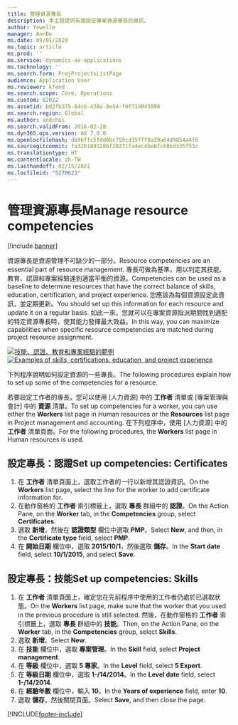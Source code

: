 ```yaml
---
title: 管理資源專長
description: 本主題提供有關設定專案資源專長的資訊。
author: Yowelle
manager: AnnBe
ms.date: 09/01/2020
ms.topic: article
ms.prod: ''
ms.service: dynamics-ax-applications
ms.technology: ''
ms.search.form: ProjProjectsListPage
audience: Application User
ms.reviewer: kfend
ms.search.scope: Core, Operations
ms.custom: 82022
ms.assetid: bd2fb375-84c6-428a-8e54-f0f719045898
ms.search.region: Global
ms.author: andchoi
ms.search.validFrom: 2016-02-28
ms.dyn365.ops.version: AX 7.0.0
ms.openlocfilehash: db96ffc5fdd6bc759cd35fff0a39a64d9854a4f0
ms.sourcegitcommit: fa32b1893286f20271fa4ec4be8fc68bd135f53c
ms.translationtype: HT
ms.contentlocale: zh-TW
ms.lasthandoff: 02/15/2021
ms.locfileid: "5270623"
---
```

# <a name="manage-resource-competencies"></a><span data-ttu-id="cf812-103">管理資源專長</span><span class="sxs-lookup"><span data-stu-id="cf812-103">Manage resource competencies</span></span>

[!include [banner](../includes/banner.md)]

<span data-ttu-id="cf812-104">資源專長是資源管理不可缺少的一部分。</span><span class="sxs-lookup"><span data-stu-id="cf812-104">Resource competencies are an essential part of resource management.</span></span> <span data-ttu-id="cf812-105">專長可做為基準，用以判定其技能、教育、認證和專案經驗達到適當平衡的資源。</span><span class="sxs-lookup"><span data-stu-id="cf812-105">Competencies can be used as a baseline to determine resources that have the correct balance of skills, education, certification, and project experience.</span></span> <span data-ttu-id="cf812-106">您應該為每個資源設定此資訊，並定期更新。</span><span class="sxs-lookup"><span data-stu-id="cf812-106">You should set up this information for each resource and update it on a regular basis.</span></span> <span data-ttu-id="cf812-107">如此一來，您就可以在專案資源指派期間找到適配的特定資源專長時，使其能力發揮最大效益。</span><span class="sxs-lookup"><span data-stu-id="cf812-107">In this way, you can maximize capabilities when specific resource competencies are matched during project resource assignment.</span></span>

<span data-ttu-id="cf812-108">[![技能、認證、教育和專案經驗的範例](./media/projectresourcing06-1024x383.jpg)](./media/projectresourcing06.jpg)</span><span class="sxs-lookup"><span data-stu-id="cf812-108">[![Examples of skills, certifications, education, and project experience](./media/projectresourcing06-1024x383.jpg)](./media/projectresourcing06.jpg)</span></span>

<span data-ttu-id="cf812-109">下列程序說明如何設定資源的一些專長。</span><span class="sxs-lookup"><span data-stu-id="cf812-109">The following procedures explain how to set up some of the competencies for a resource.</span></span>

<span data-ttu-id="cf812-110">若要設定工作者的專長，您可以使用 [人力資源] 中的 **工作者** 清單或 [專案管理與會計] 中的 **資源** 清單。</span><span class="sxs-lookup"><span data-stu-id="cf812-110">To set up competencies for a worker, you can use either the **Workers** list page in Human resources or the **Resources** list page in Project management and accounting.</span></span> <span data-ttu-id="cf812-111">在下列程序中，使用 [人力資源] 中的 **工作者** 清單頁面。</span><span class="sxs-lookup"><span data-stu-id="cf812-111">For the following procedures, the **Workers** list page in Human resources is used.</span></span>

## <a name="set-up-competencies-certificates"></a><span data-ttu-id="cf812-112">設定專長：認證</span><span class="sxs-lookup"><span data-stu-id="cf812-112">Set up competencies: Certificates</span></span>

1. <span data-ttu-id="cf812-113">在 **工作者** 清單頁面上，選取工作者的一行以新增其認證資訊。</span><span class="sxs-lookup"><span data-stu-id="cf812-113">On the **Workers** list page, select the line for the worker to add certificate information for.</span></span>
2. <span data-ttu-id="cf812-114">在動作窗格的 **工作者** 索引標籤上，選取 **專長** 群組中的 **認證**。</span><span class="sxs-lookup"><span data-stu-id="cf812-114">On the Action Pane, on the **Worker** tab, in the **Competencies** group, select **Certificates**.</span></span>
3. <span data-ttu-id="cf812-115">選取 **新增**，然後在 **認證類型** 欄位中選取 **PMP**。</span><span class="sxs-lookup"><span data-stu-id="cf812-115">Select **New**, and then, in the **Certificate type** field, select **PMP**.</span></span>
4. <span data-ttu-id="cf812-116">在 **開始日期** 欄位中，選取 **2015/10/1**，然後選取 **儲存**。</span><span class="sxs-lookup"><span data-stu-id="cf812-116">In the **Start date** field, select **10/1/2015**, and select **Save**.</span></span>

## <a name="set-up-competencies-skills"></a><span data-ttu-id="cf812-117">設定專長：技能</span><span class="sxs-lookup"><span data-stu-id="cf812-117">Set up competencies: Skills</span></span>

1. <span data-ttu-id="cf812-118">在 **工作者** 清單頁面上，確定您在先前程序中使用的工作者仍處於已選取狀態。</span><span class="sxs-lookup"><span data-stu-id="cf812-118">On the **Workers** list page, make sure that the worker that you used in the previous procedure is still selected.</span></span> <span data-ttu-id="cf812-119">然後，在動作窗格的 **工作者** 索引標籤上，選取 **專長** 群組中的 **技能**。</span><span class="sxs-lookup"><span data-stu-id="cf812-119">Then, on the Action Pane, on the **Worker** tab, in the **Competencies** group, select **Skills**.</span></span>
2. <span data-ttu-id="cf812-120">選取 **新增**。</span><span class="sxs-lookup"><span data-stu-id="cf812-120">Select **New**.</span></span>
3. <span data-ttu-id="cf812-121">在 **技能** 欄位中，選取 **專案管理**。</span><span class="sxs-lookup"><span data-stu-id="cf812-121">In the **Skill** field, select **Project management**.</span></span>
4. <span data-ttu-id="cf812-122">在 **等級** 欄位中，選取 **5 專家**。</span><span class="sxs-lookup"><span data-stu-id="cf812-122">In the **Level** field, select **5 Expert**.</span></span>
5. <span data-ttu-id="cf812-123">在 **等級日期** 欄位中，選取 **1-/14/2014**。</span><span class="sxs-lookup"><span data-stu-id="cf812-123">In the **Level date** field, select **1-/14/2014**.</span></span>
6. <span data-ttu-id="cf812-124">在 **經驗年數** 欄位中，輸入 **10**。</span><span class="sxs-lookup"><span data-stu-id="cf812-124">In the **Years of experience** field, enter **10**.</span></span>
7. <span data-ttu-id="cf812-125">選取 **儲存**，然後關閉頁面。</span><span class="sxs-lookup"><span data-stu-id="cf812-125">Select **Save**, and then close the page.</span></span>


[!INCLUDE[footer-include](../includes/footer-banner.md)]